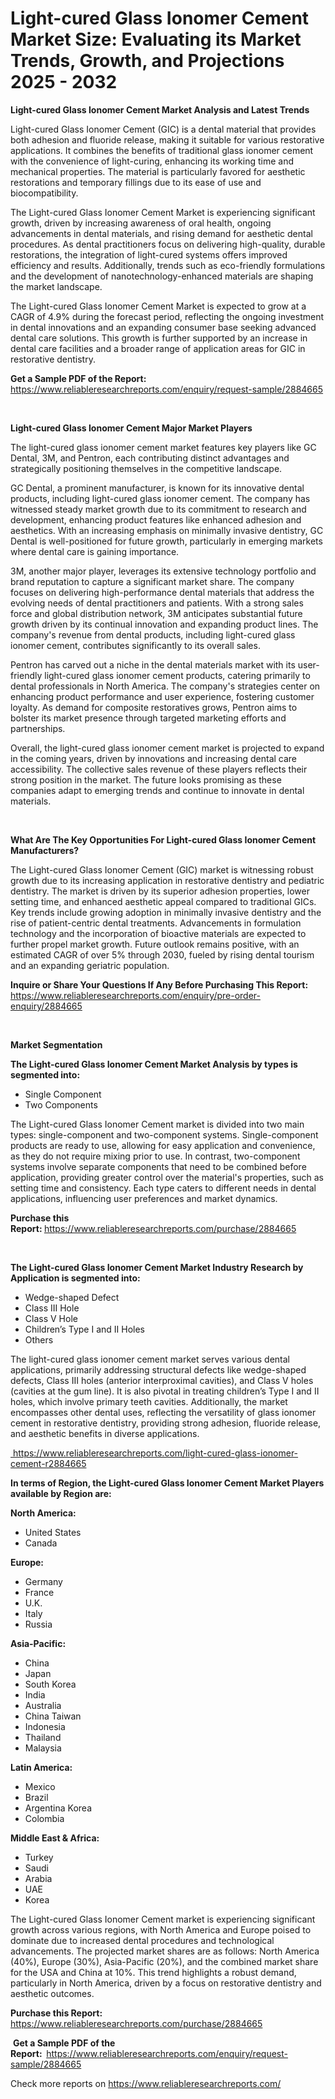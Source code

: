 <p><h1>Light-cured Glass Ionomer Cement Market Size: Evaluating its Market Trends, Growth, and Projections 2025 - 2032</h1></p><p><strong>Light-cured Glass Ionomer Cement Market Analysis and Latest Trends</strong></p>
<p><p>Light-cured Glass Ionomer Cement (GIC) is a dental material that provides both adhesion and fluoride release, making it suitable for various restorative applications. It combines the benefits of traditional glass ionomer cement with the convenience of light-curing, enhancing its working time and mechanical properties. The material is particularly favored for aesthetic restorations and temporary fillings due to its ease of use and biocompatibility.</p><p>The Light-cured Glass Ionomer Cement Market is experiencing significant growth, driven by increasing awareness of oral health, ongoing advancements in dental materials, and rising demand for aesthetic dental procedures. As dental practitioners focus on delivering high-quality, durable restorations, the integration of light-cured systems offers improved efficiency and results. Additionally, trends such as eco-friendly formulations and the development of nanotechnology-enhanced materials are shaping the market landscape. </p><p>The Light-cured Glass Ionomer Cement Market is expected to grow at a CAGR of 4.9% during the forecast period, reflecting the ongoing investment in dental innovations and an expanding consumer base seeking advanced dental care solutions. This growth is further supported by an increase in dental care facilities and a broader range of application areas for GIC in restorative dentistry.</p></p>
<p><strong>Get a Sample PDF of the Report:&nbsp;</strong> <a href="https://www.reliableresearchreports.com/enquiry/request-sample/2884665?utm_campaign=2286&utm_medium=2&utm_source=Github&utm_content=ia&utm_term=13032025&utm_id=light-cured-glass-ionomer-cement">https://www.reliableresearchreports.com/enquiry/request-sample/2884665</a></p>
<p>&nbsp;</p>
<p><strong>Light-cured Glass Ionomer Cement Major Market Players</strong></p>
<p><p>The light-cured glass ionomer cement market features key players like GC Dental, 3M, and Pentron, each contributing distinct advantages and strategically positioning themselves in the competitive landscape.</p><p>GC Dental, a prominent manufacturer, is known for its innovative dental products, including light-cured glass ionomer cement. The company has witnessed steady market growth due to its commitment to research and development, enhancing product features like enhanced adhesion and aesthetics. With an increasing emphasis on minimally invasive dentistry, GC Dental is well-positioned for future growth, particularly in emerging markets where dental care is gaining importance.</p><p>3M, another major player, leverages its extensive technology portfolio and brand reputation to capture a significant market share. The company focuses on delivering high-performance dental materials that address the evolving needs of dental practitioners and patients. With a strong sales force and global distribution network, 3M anticipates substantial future growth driven by its continual innovation and expanding product lines. The company's revenue from dental products, including light-cured glass ionomer cement, contributes significantly to its overall sales.</p><p>Pentron has carved out a niche in the dental materials market with its user-friendly light-cured glass ionomer cement products, catering primarily to dental professionals in North America. The company's strategies center on enhancing product performance and user experience, fostering customer loyalty. As demand for composite restoratives grows, Pentron aims to bolster its market presence through targeted marketing efforts and partnerships.</p><p>Overall, the light-cured glass ionomer cement market is projected to expand in the coming years, driven by innovations and increasing dental care accessibility. The collective sales revenue of these players reflects their strong position in the market. The future looks promising as these companies adapt to emerging trends and continue to innovate in dental materials.</p></p>
<p>&nbsp;</p>
<p><strong>What Are The Key Opportunities For Light-cured Glass Ionomer Cement Manufacturers?</strong></p>
<p><p>The Light-cured Glass Ionomer Cement (GIC) market is witnessing robust growth due to its increasing application in restorative dentistry and pediatric dentistry. The market is driven by its superior adhesion properties, lower setting time, and enhanced aesthetic appeal compared to traditional GICs. Key trends include growing adoption in minimally invasive dentistry and the rise of patient-centric dental treatments. Advancements in formulation technology and the incorporation of bioactive materials are expected to further propel market growth. Future outlook remains positive, with an estimated CAGR of over 5% through 2030, fueled by rising dental tourism and an expanding geriatric population.</p></p>
<p><strong>Inquire or Share Your Questions If Any Before Purchasing This Report:</strong> <a href="https://www.reliableresearchreports.com/enquiry/pre-order-enquiry/2884665?utm_campaign=2286&utm_medium=2&utm_source=Github&utm_content=ia&utm_term=13032025&utm_id=light-cured-glass-ionomer-cement">https://www.reliableresearchreports.com/enquiry/pre-order-enquiry/2884665</a></p>
<p>&nbsp;</p>
<p><strong>Market Segmentation</strong></p>
<p><strong>The Light-cured Glass Ionomer Cement Market Analysis by types is segmented into:</strong></p>
<p><ul><li>Single Component</li><li>Two Components</li></ul></p>
<p><p>The Light-cured Glass Ionomer Cement market is divided into two main types: single-component and two-component systems. Single-component products are ready to use, allowing for easy application and convenience, as they do not require mixing prior to use. In contrast, two-component systems involve separate components that need to be combined before application, providing greater control over the material's properties, such as setting time and consistency. Each type caters to different needs in dental applications, influencing user preferences and market dynamics.</p></p>
<p><strong>Purchase this Report:&nbsp;</strong><a href="https://www.reliableresearchreports.com/purchase/2884665?utm_campaign=2286&utm_medium=2&utm_source=Github&utm_content=ia&utm_term=13032025&utm_id=light-cured-glass-ionomer-cement">https://www.reliableresearchreports.com/purchase/2884665</a></p>
<p>&nbsp;</p>
<p><strong>The Light-cured Glass Ionomer Cement Market Industry Research by Application is segmented into:</strong></p>
<p><ul><li>Wedge-shaped Defect</li><li>Class III Hole</li><li>Class V Hole</li><li>Children’s Type I and II Holes</li><li>Others</li></ul></p>
<p><p>The light-cured glass ionomer cement market serves various dental applications, primarily addressing structural defects like wedge-shaped defects, Class III holes (anterior interproximal cavities), and Class V holes (cavities at the gum line). It is also pivotal in treating children’s Type I and II holes, which involve primary teeth cavities. Additionally, the market encompasses other dental uses, reflecting the versatility of glass ionomer cement in restorative dentistry, providing strong adhesion, fluoride release, and aesthetic benefits in diverse applications.</p></p>
<p><a href="https://www.reliableresearchreports.com/light-cured-glass-ionomer-cement-r2884665?utm_campaign=2286&utm_medium=2&utm_source=Github&utm_content=ia&utm_term=13032025&utm_id=light-cured-glass-ionomer-cement">&nbsp;https://www.reliableresearchreports.com/light-cured-glass-ionomer-cement-r2884665</a></p>
<p><strong>In terms of Region, the Light-cured Glass Ionomer Cement Market Players available by Region are:</strong></p>
<p>
    <p> <strong> North America: </strong>
        <ul>
            <li>United States</li>
            <li>Canada</li>
        </ul>
        </p> 
    <p> <strong> Europe: </strong>
        <ul>
            <li>Germany</li>
            <li>France</li>
            <li>U.K.</li>
            <li>Italy</li>
            <li>Russia</li>
        </ul>
        </p> 
    <p> <strong> Asia-Pacific: </strong>
        <ul>
            <li>China</li>
            <li>Japan</li>
            <li>South Korea</li>
            <li>India</li>
            <li>Australia</li>
            <li>China Taiwan</li>
            <li>Indonesia</li>
            <li>Thailand</li>
            <li>Malaysia</li>
        </ul>
        </p> 
    <p> <strong> Latin America: </strong>
        <ul>
            <li>Mexico</li>
            <li>Brazil</li>
            <li>Argentina Korea</li>
            <li>Colombia</li>
        </ul>
        </p> 
    <p> <strong> Middle East & Africa: </strong>
        <ul>
            <li>Turkey</li>
            <li>Saudi</li>
            <li>Arabia</li>
            <li>UAE</li>
            <li>Korea</li>
        </ul>
    </p>
    </p>
<p><p>The Light-cured Glass Ionomer Cement market is experiencing significant growth across various regions, with North America and Europe poised to dominate due to increased dental procedures and technological advancements. The projected market shares are as follows: North America (40%), Europe (30%), Asia-Pacific (20%), and the combined market share for the USA and China at 10%. This trend highlights a robust demand, particularly in North America, driven by a focus on restorative dentistry and aesthetic outcomes.</p></p>
<p><strong>Purchase this Report: </strong><a href="https://www.reliableresearchreports.com/purchase/2884665?utm_campaign=2286&utm_medium=2&utm_source=Github&utm_content=ia&utm_term=13032025&utm_id=light-cured-glass-ionomer-cement">https://www.reliableresearchreports.com/purchase/2884665</a></p>
<p>&nbsp;<strong>Get a Sample PDF of the Report:&nbsp;&nbsp;</strong><a href="https://www.reliableresearchreports.com/enquiry/request-sample/2884665?utm_campaign=2286&utm_medium=2&utm_source=Github&utm_content=ia&utm_term=13032025&utm_id=light-cured-glass-ionomer-cement">https://www.reliableresearchreports.com/enquiry/request-sample/2884665</a></p>
<p><strong></strong></p>
<p>Check more reports on <a href="https://www.reliableresearchreports.com/?utm_campaign=2286&utm_medium=2&utm_source=Github&utm_content=ia&utm_term=13032025&utm_id=light-cured-glass-ionomer-cement">https://www.reliableresearchreports.com/</a></p>